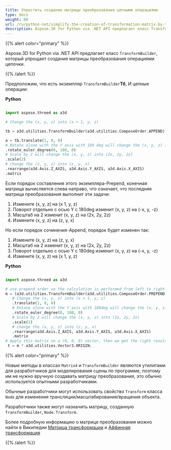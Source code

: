 ```yaml
---
title: Упростить создание матрицы преобразования цепными операциями
type: docs
weight: 60
url: /ru/python-net/simplify-the-creation-of-transformation-matrix-by-the-chain-operations/
description: Aspose.3D for Python via .NET API предлагает класс TransformBuilder, который упрощает создание матрицы преобразования операциями цепочки.
---
```

{{% alert color="primary" %}} 

Aspose.3D for Python via .NET API предлагает класс `TransformBuilder`, который упрощает создание матрицы преобразования операциями цепочки.

{{% /alert %}} 

Предположим, что есть экземпляр `TransformBuilder`**Тб**, И цепные операции:

**Python**

```py

import aspose.threed as a3d

# Change the (x, y, z) into (x + 1, y, z)

tb = a3d.utilities.TransformBuilder(a3d.utilities.ComposeOrder.APPEND)

a = tb.translate(1, 0, 0)
# Rotate alone with the Y axis with 180 deg will change the (x, y, z) into (-x, y, -z)
.rotate_euler_degree(0, 180, 0)
# Scale by 2 will change the (x, y, z) into (2x, 2y, 2z)
.scale(2)
# change the (x, y, z) into (z, y, x)
.rearrange(a3d.Axis.Z_AXIS, a3d.Axis.Y_AXIS, a3d.Axis.X_AXIS)
.matrix


```

Если порядок составления этого экземпляра-Prepend, конечная матрица вычисляется слева направо, что означает, что последняя матрица преобразования выполнит эти задачи:

1. Измените (x, y, z) на (x 1, y, z)
1. Поворот отдельно с осью Y с 180deg изменит (x, y, z) на (-x, y, -z)
1. Масштаб на 2 изменит (x, y, z) на (2x, 2y, 2z)
1. Измените (x, y, z) на (z, y, x)

Но если порядок сочинения-Append, порядок будет изменен так:

1. Измените (x, y, z) на (z, y, x)
1. Масштаб на 2 изменит (x, y, z) на (2x, 2y, 2z)
1. Поворот отдельно с осью Y с 180deg изменит (x, y, z) на (-x, y, -z)
1. Измените (x, y, z) на (x 1, y, z)

**Python**

```py

import aspose.threed as a3d

# use prepend order so the calculation is performed from left to right:
m = (a3d.utilities.TransformBuilder(a3d.utilities.ComposeOrder.PREPEND))
   # Change the (x, y, z) into (x + 1, y, z)
   .translate(1, 0, 0)
   # Rotate alone with the Y axis with 180deg will change the (x, y, z) into (-x, y, -z)
   .rotate_euler_degree(0, 180, 0)
   # Scale by 2 will change the (x, y, z) into (2x, 2y, 2z)
   .scale(2)
   # change the (x, y, z) into (z, y, x)
   .rearrange(a3d.Axis.Z_AXIS, a3d.Axis.Y_AXIS, a3d.Axis.X_AXIS)
   .matrix
# Apply this matrix on a (0, 0, 0) vector, then we get the right result (0, 0, -2)
 t = m * a3d.utilities.Vector3.ORIGIN;

```

{{% alert color="primary" %}} 

Новые методы в классах `Matrix4` и `TransformBuilder` являются утилитами для разработчиков для моделирования сцены по программе, поэтому им не нужно вручную создавать матрицу преобразования, это обычно используется опытными разработчиками.

Обычные разработчики могут использовать свойство `Transform` класса `Node` для изменения трансляции/масштабирования/вращения объекта.

Разработчики также могут назначить матрицу, созданную `TransformBuilder`, `Node.Transform`.

Более подробную информацию о матрице преобразования можно найти в Википедии [Матрица трансформации](https://en.wikipedia.org/wiki/Transformation_matrix#Examples_in_3D_computer_graphics) и [Аффинная трансформация](https://en.wikipedia.org/wiki/Affine_transformation)

{{% /alert %}}
